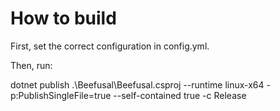 # How to build

First, set the correct configuration in config.yml.

Then, run:

dotnet publish .\Beefusal\Beefusal.csproj --runtime linux-x64 -p:PublishSingleFile=true --self-contained true -c Release
